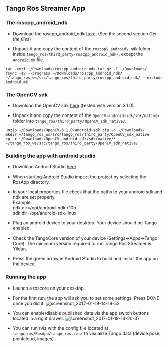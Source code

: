 ## Tango Ros Streamer App

### The roscpp\_android\_ndk

* Download the roscpp\_android\_ndk [here](http://wiki.ros.org/android_ndk/Tutorials/Building%20The%20Example%20Applications%20using%20the%20Binary%20Distribution).
(See the second section *Get the files*)

* Unpack it and copy the content of the ```roscpp\_android\_ndk``` folder inside ```tango_ros/third_party/roscpp_android_ndk/```, except the ```Android.mk``` file.
```
tar -xvzf ~/Downloads/roscpp_android_ndk.tar.gz -C ~/Downloads/
rsync -av --progress ~/Downloads/roscpp_android_ndk/ ~/tango_ros_ws/src/tango_ros/third_party/roscpp_android_ndk/ --exclude Android.mk
```

### The OpenCV sdk

* Download the OpenCV sdk [here](http://docs.opencv.org/2.4/doc/tutorials/introduction/android_binary_package/O4A_SDK.html#get-the-opencv4android-sdk) (tested with version 3.1.0).

* Unpack it and copy the content of the ```OpenCV-android-sdk/sdk/native/``` folder into ```tango_ros/third_party/OpenCV_sdk_native/```.
```
unzip ~/Downloads/OpenCV-3.1.0-android-sdk.zip -d ~/Downloads/
mkdir ~/tango_ros_ws/src/tango_ros/third_party/OpenCV_sdk_native
cp -r ~/Downloads/OpenCV-android-sdk/sdk/native/* ~/tango_ros_ws/src/tango_ros/third_party/OpenCV_sdk_native/
```

### Building the app with android studio

* Download Android Studio [here](https://developer.android.com/studio/index.html).

* When starting Android Studio import the project by selecting the RosApp directory.

* In your local.properties file check that the paths to your android sdk and ndk are set properly.  
Example:  
ndk.dir=/opt/android-ndk-r10b  
sdk.dir=/opt/android-sdk-linux  

* Plug an android device to your desktop. Your device should be Tango-enabled.

* Check the TangoCore version of your device (Settings->Apps->Tango Core). The minimum version required to run Tango Ros Streamer is Yildun.

* Press the green arrow in Android Studio to build and install the app on the device.

### Running the app

* Launch a roscore on your desktop.

* For the first run, the app will ask you to set some settings. Press DONE once you did it.
![screenshot_2017-01-19-14-19-52](https://cloud.githubusercontent.com/assets/12640723/22108286/b1cd420c-de52-11e6-9130-b65bf4be3f94.png)

* You can enable/disable published data via the app switch buttons located in a right drawer.
![screenshot_2017-01-19-14-20-37](https://cloud.githubusercontent.com/assets/12640723/22108292/b9b1990a-de52-11e6-9426-0662b9b1cd65.png)

* You can run rviz with the config file located at ```tango_ros/RosApp/tango_ros.rviz``` to visualize Tango data (device pose, pointcloud, images).
